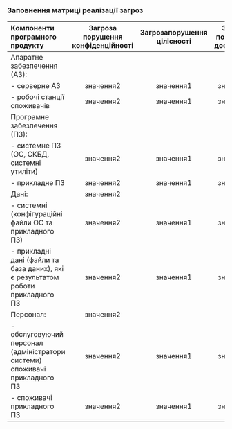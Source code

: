 ### Заповнення матриці реалізації загроз
| Компоненти програмного продукту | Загроза порушення конфіденційності | Загрозапорушення цілісності | Загроза порушення доступності |
|:-----------|:---------:|:-----------:|:---------:|
|Апаратне забезпечення (АЗ): | |  |  |
| - серверне АЗ | значення2 | значення1 | значення2 |
| - робочі станції споживачів | значення2 | значення1 | значення2 |
| Програмне забезпечення (ПЗ):  |  |  |  |
| - системне ПЗ (ОС, СКБД, системні утиліти) | значення2 | значення1 | значення2 |
| - прикладне ПЗ | значення2 | значення1 | значення2 |
| Дані:  | значення2 |  |  |
|  - системні (конфігураційні файли ОС та прикладного ПЗ) | значення2 | значення1 | значення2 |
|  - прикладні дані (файли та база даних), які є результатом роботи прикладного ПЗ | значення2 | значення1 | значення2 |
| Персонал:  | значення2 |  |  |
|  - обслуговуючий персонал (адміністратори системи) споживачі прикладного ПЗ| значення2 | значення1 | значення2 |
|  - споживачі прикладного ПЗ| значення2 | значення1 | значення2 |


